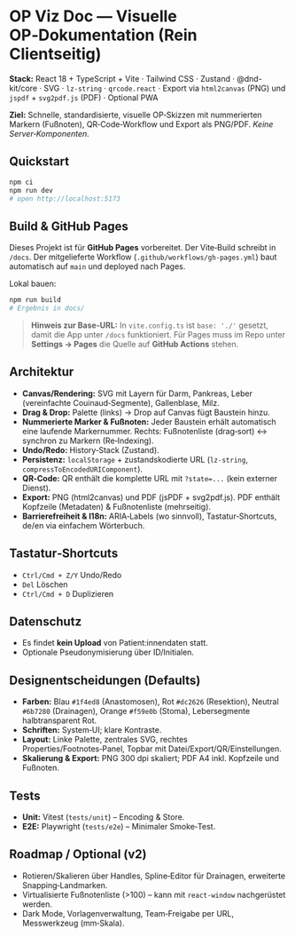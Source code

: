 # OP Viz Doc — Visuelle OP‑Dokumentation (Rein Clientseitig)

**Stack:** React 18 + TypeScript + Vite · Tailwind CSS · Zustand · @dnd-kit/core · SVG · `lz-string` · `qrcode.react` · Export via `html2canvas` (PNG) und `jspdf` + `svg2pdf.js` (PDF) · Optional PWA

**Ziel:** Schnelle, standardisierte, visuelle OP‑Skizzen mit nummerierten Markern (Fußnoten), QR‑Code‑Workflow und Export als PNG/PDF. *Keine Server‑Komponenten.*

## Quickstart

```bash
npm ci
npm run dev
# open http://localhost:5173
```

## Build & GitHub Pages

Dieses Projekt ist für **GitHub Pages** vorbereitet. Der Vite‑Build schreibt in `/docs`.
Der mitgelieferte Workflow (`.github/workflows/gh-pages.yml`) baut automatisch auf `main`
und deployed nach Pages.

Lokal bauen:
```bash
npm run build
# Ergebnis in docs/
```

> **Hinweis zur Base‑URL:** In `vite.config.ts` ist `base: './'` gesetzt, damit die App unter `/docs` funktioniert.
> Für Pages muss im Repo unter **Settings → Pages** die Quelle auf **GitHub Actions** stehen.

## Architektur

* **Canvas/Rendering:** SVG mit Layern für Darm, Pankreas, Leber (vereinfachte Couinaud‑Segmente), Gallenblase, Milz.
* **Drag & Drop:** Palette (links) → Drop auf Canvas fügt Baustein hinzu.
* **Nummerierte Marker & Fußnoten:** Jeder Baustein erhält automatisch eine laufende Markernummer. Rechts: Fußnotenliste (drag‑sort) ↔ synchron zu Markern (Re‑Indexing).
* **Undo/Redo:** History‑Stack (Zustand).
* **Persistenz:** `localStorage` + zustandskodierte URL (`lz-string`, `compressToEncodedURIComponent`).
* **QR‑Code:** QR enthält die komplette URL mit `?state=...` (kein externer Dienst).
* **Export:** PNG (html2canvas) und PDF (jsPDF + svg2pdf.js). PDF enthält Kopfzeile (Metadaten) & Fußnotenliste (mehrseitig).
* **Barrierefreiheit & I18n:** ARIA‑Labels (wo sinnvoll), Tastatur‑Shortcuts, de/en via einfachem Wörterbuch.

## Tastatur‑Shortcuts

* `Ctrl/Cmd + Z/Y` Undo/Redo
* `Del` Löschen
* `Ctrl/Cmd + D` Duplizieren

## Datenschutz

* Es findet **kein Upload** von Patient:innendaten statt.
* Optionale Pseudonymisierung über ID/Initialen.

## Designentscheidungen (Defaults)

* **Farben:** Blau `#1f4ed8` (Anastomosen), Rot `#dc2626` (Resektion), Neutral `#6b7280` (Drainagen), Orange `#f59e0b` (Stoma), Lebersegmente halbtransparent Rot.
* **Schriften:** System‑UI; klare Kontraste.
* **Layout:** Linke Palette, zentrales SVG, rechtes Properties/Footnotes‑Panel, Topbar mit Datei/Export/QR/Einstellungen.
* **Skalierung & Export:** PNG 300 dpi skaliert; PDF A4 inkl. Kopfzeile und Fußnoten.

## Tests

* **Unit:** Vitest (`tests/unit`) – Encoding & Store.
* **E2E:** Playwright (`tests/e2e`) – Minimaler Smoke‑Test.

## Roadmap / Optional (v2)

* Rotieren/Skalieren über Handles, Spline‑Editor für Drainagen, erweiterte Snapping‑Landmarken.
* Virtualisierte Fußnotenliste (>100) – kann mit `react-window` nachgerüstet werden.
* Dark Mode, Vorlagenverwaltung, Team‑Freigabe per URL, Messwerkzeug (mm‑Skala).
